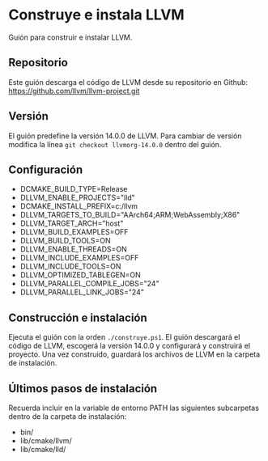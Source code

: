 # Construye e instala LLVM

Guión para construir e instalar LLVM.

## Repositorio

Este guión descarga el código de LLVM desde su repositorio en Github: https://github.com/llvm/llvm-project.git

## Versión

El guión predefine la versión 14.0.0 de LLVM. Para cambiar de versión modifica la línea `git checkout llvmorg-14.0.0` dentro del guión.

## Configuración

- DCMAKE_BUILD_TYPE=Release
- DLLVM_ENABLE_PROJECTS="lld"
- DCMAKE_INSTALL_PREFIX=c:/llvm
- DLLVM_TARGETS_TO_BUILD="AArch64;ARM;WebAssembly;X86"
- DLLVM_TARGET_ARCH="host"
- DLLVM_BUILD_EXAMPLES=OFF
- DLLVM_BUILD_TOOLS=ON
- DLLVM_ENABLE_THREADS=ON
- DLLVM_INCLUDE_EXAMPLES=OFF
- DLLVM_INCLUDE_TOOLS=ON
- DLLVM_OPTIMIZED_TABLEGEN=ON
- DLLVM_PARALLEL_COMPILE_JOBS="24"
- DLLVM_PARALLEL_LINK_JOBS="24"

## Construcción e instalación

Ejecuta el guión con la orden `./construye.ps1`. El guión descargará el código de LLVM, escogerá la versión 14.0.0 y configurará y construirá el proyecto. Una vez construido, guardará los archivos de LLVM en la carpeta de instalación.

## Últimos pasos de instalación

Recuerda incluir en la variable de entorno PATH las siguientes subcarpetas dentro de la carpeta de instalación:
- bin/
- lib/cmake/llvm/
- lib/cmake/lld/